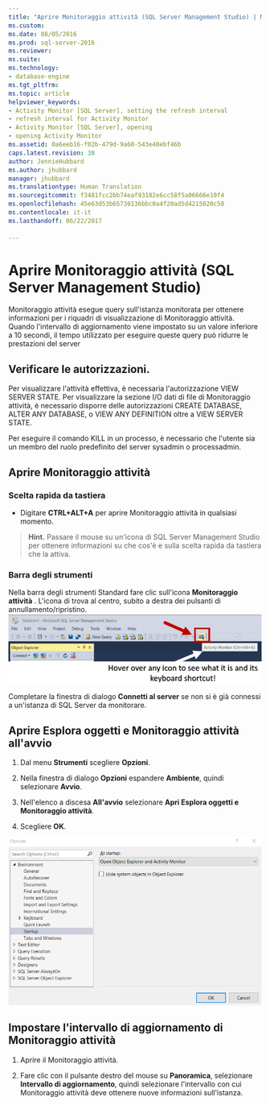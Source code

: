 ```yaml
---
title: "Aprire Monitoraggio attività (SQL Server Management Studio) | Microsoft Docs"
ms.custom: 
ms.date: 08/05/2016
ms.prod: sql-server-2016
ms.reviewer: 
ms.suite: 
ms.technology:
- database-engine
ms.tgt_pltfrm: 
ms.topic: article
helpviewer_keywords:
- Activity Monitor [SQL Server], setting the refresh interval
- refresh interval for Activity Monitor
- Activity Monitor [SQL Server], opening
- opening Activity Monitor
ms.assetid: 0a6eeb16-f02b-479d-9a60-543e40ebf46b
caps.latest.revision: 38
author: JennieHubbard
ms.author: jhubbard
manager: jhubbard
ms.translationtype: Human Translation
ms.sourcegitcommit: f3481fcc2bb74eaf93182e6cc58f5a06666e10f4
ms.openlocfilehash: 45e63d53b65730136bbc0a4f20ad5d4215020c58
ms.contentlocale: it-it
ms.lasthandoff: 06/22/2017

---
```

# <a name="open-activity-monitor-sql-server-management-studio"></a>Aprire Monitoraggio attività (SQL Server Management Studio)

   
 Monitoraggio attività esegue query sull'istanza monitorata per ottenere informazioni per i riquadri di visualizzazione di Monitoraggio attività. Quando l'intervallo di aggiornamento viene impostato su un valore inferiore a 10 secondi, il tempo utilizzato per eseguire queste query può ridurre le prestazioni del server  
  
  
##  <a name="Permissions"></a> Verificare le autorizzazioni.  
 Per visualizzare l'attività effettiva, è necessaria l'autorizzazione VIEW SERVER STATE. Per visualizzare la sezione I/O dati di file di Monitoraggio attività, è necessario disporre delle autorizzazioni CREATE DATABASE, ALTER ANY DATABASE, o VIEW ANY DEFINITION oltre a VIEW SERVER STATE.  
  
 Per eseguire il comando KILL in un processo, è necessario che l'utente sia un membro del ruolo predefinito del server sysadmin o processadmin.  
  
  
## <a name="open-activity-monitor"></a>Aprire Monitoraggio attività  

### <a name="keyboard-shortcut"></a>Scelta rapida da tastiera  
 - Digitare **CTRL+ALT+A** per aprire Monitoraggio attività in qualsiasi momento.

 >**Hint.** Passare il mouse su un'icona di SQL Server Management Studio per ottenere informazioni su che cos'è e sulla scelta rapida da tastiera che la attiva.

### <a name="toolbar"></a>Barra degli strumenti

Nella barra degli strumenti Standard fare clic sull'icona **Monitoraggio attività** . L'icona di trova al centro, subito a destra dei pulsanti di annullamento/ripristino.
![Activity_Monitor_icon](../../relational-databases/performance-monitor/media/activity-monitor-icon.png)  
  
Completare la finestra di dialogo **Connetti al server** se non si è già connessi a un'istanza di SQL Server da monitorare.
  
## <a name="launch-activity-monitor-and-object-explorer-on-startup"></a>Aprire Esplora oggetti e Monitoraggio attività all'avvio
  
1.  Dal menu **Strumenti** scegliere **Opzioni**.  
  
2.  Nella finestra di dialogo **Opzioni** espandere **Ambiente**, quindi selezionare **Avvio**.  
  
3.  Nell'elenco a discesa **All'avvio** selezionare **Apri Esplora oggetti e Monitoraggio attività**.  

4.  Scegliere **OK**.
  
![open_object_explorer](../../relational-databases/performance-monitor/media/open-object-explorer.png)
  
  
## <a name="set-the-activity-monitor-refresh-interval"></a>Impostare l'intervallo di aggiornamento di Monitoraggio attività  
  
1.   Aprire il Monitoraggio attività.  
  
2.   Fare clic con il pulsante destro del mouse su **Panoramica**, selezionare **Intervallo di aggiornamento**, quindi selezionare l'intervallo con cui Monitoraggio attività deve ottenere nuove informazioni sull'istanza.  
  
  

